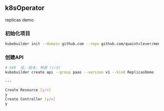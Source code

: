 ## k8sOperator 

replicas demo

### 初始化项目

```bash
kubebuilder init --domain github.com --repo github.com/quaintclever/meetlife
```

### 创建API

```bash
# GVK  组, 版本, 种类 (crd) 
kubebuilder create api --group paas --version v1 --kind ReplicasDemo

---

Create Resource [y/n]
y
Create Controller [y/n]
y
```